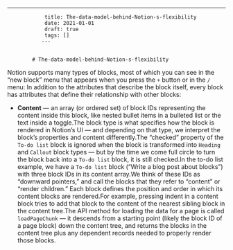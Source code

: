 ---
                title: The-data-model-behind-Notion-s-flexibility
                date: 2021-01-01    
                draft: true
                tags: []
               ---


            # The-data-model-behind-Notion-s-flexibility

Notion supports many types of blocks, most of which you can see in the “new block” menu that appears when you press the `+` button or in the `/` menu:
In addition to the attributes that describe the block itself, every block has attributes that define their relationship with other blocks:
- **Content** — an array (or ordered set) of block IDs representing the content inside this block, like nested bullet items in a bulleted list or the text inside a toggle.The block type is what specifies how the block is rendered in Notion’s UI — and depending on that type, we interpret the block’s properties and content differently.The “checked” property of the `To-do list` block is ignored when the block is transformed into `Heading` and `Callout` block types — but by the time we come full circle to turn the block back into a `To-do list` block, it is still checked.In the to-do list example, we have a `To-do list` block (“Write a blog post about blocks”) with three block IDs in its content array.We think of these IDs as “downward pointers,” and call the blocks that they refer to “content” or “render children.”
Each block defines the position and order in which its content blocks are rendered.For example, pressing indent in a content block tries to add that block to the content of the nearest sibling block in the content tree.The API method for loading the data for a page is called `loadPageChunk` — it descends from a starting point (likely the block ID of a page block) down the content tree, and returns the blocks in the content tree plus any dependent records needed to properly render those blocks.